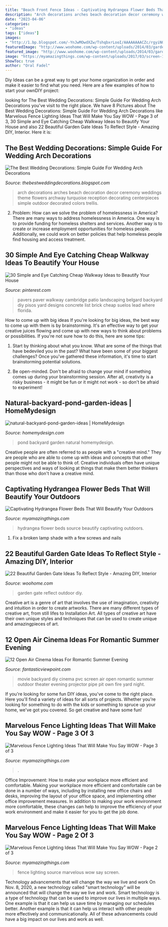 ```yaml
---
title: "Beach Front Fence Ideas - Captivating Hydrangea Flower Beds That Will Beautify Your Outdoors"
description: "Arch decorations arches beach decoration decor ceremony weddings theme flowers archway turquoise reception decorating centerpieces simple outdoor decorated colors trellis"
date: "2023-04-06"
categories:
- "ideas"
tags: ["ideas"]
images:
- "http://1.bp.blogspot.com/-YnJwMOwdXZw/TshqbxrLooI/AAAAAAAACZc/rgyiNOkgfA0/s1600/wedding%2Barch%2Bdecorations003.jpg"
featuredImage: "http://www.woohome.com/wp-content/uploads/2014/03/garden-gate-14.jpg"
featured_image: "http://www.woohome.com/wp-content/uploads/2014/03/garden-gate-14.jpg"
image: "https://myamazingthings.com/wp-content/uploads/2017/03/screen-1-1024x683.jpg"
ShowToc: true
author: "Oral Fadel"
---
```



Diy Ideas can be a great way to get your home organization in order and make it easier to find what you need. Here are a few examples of how to start your ownDIY project: 

	

		
looking for The Best Wedding Decorations: Simple Guide For Wedding Arch Decorations you've visit to the right place. We have 8 Pictures about The Best Wedding Decorations: Simple Guide For Wedding Arch Decorations like Marvelous Fence Lighting Ideas That Will Make You Say WOW - Page 3 of 3, 30 Simple and Eye Catching Cheap Walkway Ideas to Beautify Your House and also 22 Beautiful Garden Gate Ideas To Reflect Style - Amazing DIY, Interior. Here it is:
		
    
## The Best Wedding Decorations: Simple Guide For Wedding Arch Decorations

<img loading=lazy src="http://1.bp.blogspot.com/-YnJwMOwdXZw/TshqbxrLooI/AAAAAAAACZc/rgyiNOkgfA0/s1600/wedding%2Barch%2Bdecorations003.jpg" onerror="this.onerror=null;this.src='https://tse2.mm.bing.net/th?id=OIP.6kAY4EOmNNrSH4bdj11kuwHaLK&amp;pid=15.1';" alt="The Best Wedding Decorations: Simple Guide For Wedding Arch Decorations">

_Source: thebestweddingdecorations.blogspot.com_

>arch decorations arches beach decoration decor ceremony weddings theme flowers archway turquoise reception decorating centerpieces simple outdoor decorated colors trellis. 

	

2. Problem:
How can we solve the problem of homelessness in America?
There are many ways to address homelessness in America. One way is to provide funding for homeless shelters and services. Another way is to create or increase employment opportunities for homeless people. Additionally, we could work on better policies that help homeless people find housing and access treatment.

    
## 30 Simple And Eye Catching Cheap Walkway Ideas To Beautify Your House

<img loading=lazy src="https://i.pinimg.com/736x/03/ac/cc/03accc8f960f6f3bec98288b8a4723e7.jpg" onerror="this.onerror=null;this.src='https://tse3.mm.bing.net/th?id=OIP.y9m91L0tkCGK7N4q4n0NFgHaNL&amp;pid=15.1';" alt="30 Simple and Eye Catching Cheap Walkway Ideas to Beautify Your House">

_Source: pinterest.com_

>pavers paver walkway cambridge patio landscaping belgard backyard diy pisos yard designs concrete list brick cheap suelos lead where florida. 

	

How to come up with big ideas
If you're looking for big ideas, the best way to come up with them is by brainstorming. It's an effective way to get your creative juices flowing and come up with new ways to think about problems or possibilities. If you're not sure how to do this, here are some tips:
1. Start by thinking about what you know. What are some of the things that have bedeviled you in the past? What have been some of your biggest challenges? Once you've gathered these information, it's time to start brainstorming potential solutions.

2. Be open-minded. Don't be afraid to change your mind if something comes up during your brainstorming session. After all, creativity is a risky business - it might be fun or it might not work - so don't be afraid to experiment!


    
## Natural-backyard-pond-garden-ideas | HomeMydesign

<img loading=lazy src="https://homemydesign.com/wp-content/uploads/2015/04/natural-backyard-pond-garden-ideas.jpg" onerror="this.onerror=null;this.src='https://tse4.mm.bing.net/th?id=OIP.iXqLx7Ege1joC78m9LBKEgHaJ4&amp;pid=15.1';" alt="natural-backyard-pond-garden-ideas | HomeMydesign">

_Source: homemydesign.com_

>pond backyard garden natural homemydesign. 

	

Creative people are often referred to as people with a "creative mind." They are people who are able to come up with ideas and concepts that other people might not be able to think of. Creative individuals often have unique perspectives and ways of looking at things that make them better thinkers than those who don't have a creative mind.

    
## Captivating Hydrangea Flower Beds That Will Beautify Your Outdoors

<img loading=lazy src="http://myamazingthings.com/wp-content/uploads/2017/04/flowers-1.jpg" onerror="this.onerror=null;this.src='https://tse4.mm.bing.net/th?id=OIP.knc776x2DYb2zGnYZev9WwHaJ4&amp;pid=15.1';" alt="Captivating Hydrangea Flower Beds That Will Beautify Your Outdoors">

_Source: myamazingthings.com_

>hydrangea flower beds source beautify captivating outdoors. 

	

1. Fix a broken lamp shade with a few screws and nails

    
## 22 Beautiful Garden Gate Ideas To Reflect Style - Amazing DIY, Interior

<img loading=lazy src="http://www.woohome.com/wp-content/uploads/2014/03/garden-gate-14.jpg" onerror="this.onerror=null;this.src='https://tse3.mm.bing.net/th?id=OIP.vxjCLjfb3gXptKDbF-WPhwHaLH&amp;pid=15.1';" alt="22 Beautiful Garden Gate Ideas To Reflect Style - Amazing DIY, Interior">

_Source: woohome.com_

>garden gate reflect outdoor diy. 

	

Creative art is a genre of art that involves the use of imagination, creativity and intuition in order to create artworks. There are many different types of creative art, from still lifes to Installation Art. All types of creative art have their own unique styles and techniques that can be used to create unique and amazingpieces of art.

    
## 12 Open Air Cinema Ideas For Romantic Summer Evening

<img loading=lazy src="http://www.fantasticviewpoint.com/wp-content/uploads/2016/06/DIY-pvc-backyard-movie-screen-634x438.jpg" onerror="this.onerror=null;this.src='https://tse4.mm.bing.net/th?id=OIP.0FnI1FTaUg78IiKTAOmuNQHaFH&amp;pid=15.1';" alt="12 Open Air Cinema Ideas For Romantic Summer Evening">

_Source: fantasticviewpoint.com_

>movie backyard diy cinema pvc screen air open romantic summer outdoor theater evening projector pipe pit own fire yard night. 

	

If you're looking for some fun DIY ideas, you've come to the right place. Here you'll find a variety of ideas for all sorts of projects. Whether you're looking for something to do with the kids or something to spruce up your home, we've got you covered. So get creative and have some fun!

    
## Marvelous Fence Lighting Ideas That Will Make You Say WOW - Page 3 Of 3

<img loading=lazy src="https://myamazingthings.com/wp-content/uploads/2017/03/backyard-accent-lighting-1024x640.jpg" onerror="this.onerror=null;this.src='https://tse3.mm.bing.net/th?id=OIP.vo9kEYDxzaAG_NUBG3o5IgHaEo&amp;pid=15.1';" alt="Marvelous Fence Lighting Ideas That Will Make You Say WOW - Page 3 of 3">

_Source: myamazingthings.com_

>. 

	

Office Improvement: How to make your workplace more efficient and comfortable.
Making your workplace more efficient and comfortable can be done in a number of ways, including by installing new office chairs and desks, improving the layout of your office space, and implementing other office improvement measures. In addition to making your work environment more comfortable, these changes can help to improve the efficiency of your work environment and make it easier for you to get the job done.

    
## Marvelous Fence Lighting Ideas That Will Make You Say WOW - Page 2 Of 3

<img loading=lazy src="https://myamazingthings.com/wp-content/uploads/2017/03/screen-1-1024x683.jpg" onerror="this.onerror=null;this.src='https://tse1.mm.bing.net/th?id=OIP.yru_6dpsOUcwf1se0pRuNQHaE8&amp;pid=15.1';" alt="Marvelous Fence Lighting Ideas That Will Make You Say WOW - Page 2 of 3">

_Source: myamazingthings.com_

>fence lighting source marvelous wow say screen. 

	

Technology advancements that will change the way we live and work
On Nov. 8, 2020, a new technology called "smart technology" will be announced that will change the way we live and work. Smart technology is a type of technology that can be used to improve our lives in multiple ways. One example is that it can help us save time by managing our schedules better. Another example is that it can help us interact with other people more effectively and communicationally. All of these advancements could have a big impact on our lives and work as well.

